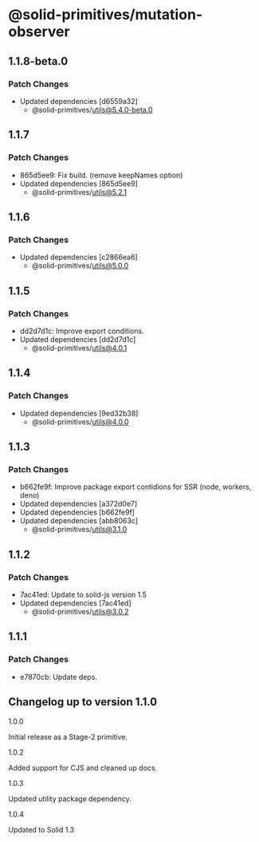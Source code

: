 # @solid-primitives/mutation-observer

## 1.1.8-beta.0

### Patch Changes

- Updated dependencies [d6559a32]
  - @solid-primitives/utils@5.4.0-beta.0

## 1.1.7

### Patch Changes

- 865d5ee9: Fix build. (remove keepNames option)
- Updated dependencies [865d5ee9]
  - @solid-primitives/utils@5.2.1

## 1.1.6

### Patch Changes

- Updated dependencies [c2866ea6]
  - @solid-primitives/utils@5.0.0

## 1.1.5

### Patch Changes

- dd2d7d1c: Improve export conditions.
- Updated dependencies [dd2d7d1c]
  - @solid-primitives/utils@4.0.1

## 1.1.4

### Patch Changes

- Updated dependencies [9ed32b38]
  - @solid-primitives/utils@4.0.0

## 1.1.3

### Patch Changes

- b662fe9f: Improve package export contidions for SSR (node, workers, deno)
- Updated dependencies [a372d0e7]
- Updated dependencies [b662fe9f]
- Updated dependencies [abb8063c]
  - @solid-primitives/utils@3.1.0

## 1.1.2

### Patch Changes

- 7ac41ed: Update to solid-js version 1.5
- Updated dependencies [7ac41ed]
  - @solid-primitives/utils@3.0.2

## 1.1.1

### Patch Changes

- e7870cb: Update deps.

## Changelog up to version 1.1.0

1.0.0

Initial release as a Stage-2 primitive.

1.0.2

Added support for CJS and cleaned up docs.

1.0.3

Updated utility package dependency.

1.0.4

Updated to Solid 1.3
